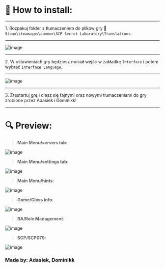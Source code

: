 # 👀 **How to install**:

<hr>
1. Rozpakuj folder z tłumaczeniem do plików gry 📁 <code>Steam\steamapps\common\SCP Secret Laboratory\Translations</code>.
<hr>

![image](https://github.com/RamonDevTeam/Translations/assets/87502681/0ea4638c-a07b-49b1-8157-c64fc87677de)

<hr>
2. W ustawieniach gry będziesz musiał wejść w zakładkę <code>Interface</code> i potem wybrać <code>Interface Language</code>.
<hr>

![image](https://github.com/RamonDevTeam/Translations/assets/87502681/310012dd-f7b5-4042-8f89-7a8a042cc6bd)

<hr>
3. Zrestartuj grę i ciesz się fajnymi oraz nowymi tłumaczeniami do gry zrobione przez Adasiek i Dominikk!
<hr>

# 🔍 **Preview**:

> **Main Menu/servers tab**:

![image](https://github.com/RamonDevTeam/Translations/assets/70322874/a50ed0f2-985b-440b-8755-bd49913d9dbc)

> **Main Menu/settings tab**:

![image](https://github.com/RamonDevTeam/Translations/assets/70322874/579ac897-30a0-47ca-a044-c668ce6b1412)

> **Main Menu/hints**:

![image](https://github.com/RamonDevTeam/Translations/assets/70322874/67cf0942-5b23-437b-a337-c1c69fabe044)

> **Game/Class info**:

![image](https://github.com/RamonDevTeam/Translations/assets/70322874/01e10f7c-598a-47c4-844d-f56646516c64)

> **RA/Role Management**:

![image](https://github.com/RamonDevTeam/Translations/assets/70322874/c59a709c-8db9-4c23-ab6d-511c74d90186)

> **SCP/SCP079**:

![image](https://github.com/RamonDevTeam/Translations/assets/70322874/47074305-2659-4fc1-8add-3ca37453f356)


### **Made by: Adasiek, Dominikk**
